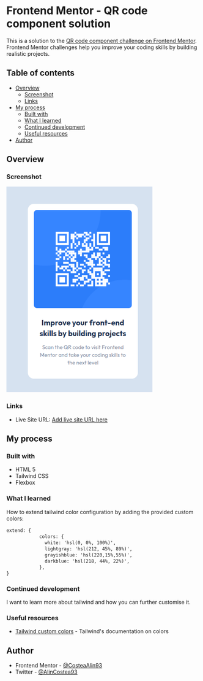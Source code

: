 # Frontend Mentor - QR code component solution

This is a solution to the [QR code component challenge on Frontend Mentor](https://www.frontendmentor.io/challenges/qr-code-component-iux_sIO_H). Frontend Mentor challenges help you improve your coding skills by building realistic projects.

## Table of contents

- [Overview](#overview)
  - [Screenshot](#screenshot)
  - [Links](#links)
- [My process](#my-process)
  - [Built with](#built-with)
  - [What I learned](#what-i-learned)
  - [Continued development](#continued-development)
  - [Useful resources](#useful-resources)
- [Author](#author)

## Overview

### Screenshot

![qr code screenshot](images/image.png)

### Links

- Live Site URL: [Add live site URL here](https://costeaalin93.github.io/front-end-mentor-newbie-qr-code-component/)

## My process

### Built with

- HTML 5
- Tailwind CSS
- Flexbox

### What I learned

How to extend tailwind color configuration by adding the provided custom colors:

```
extend: {
            colors: {
              white: 'hsl(0, 0%, 100%)',
              lightgray: 'hsl(212, 45%, 89%)',
              grayishblue: 'hsl(220,15%,55%)',
              darkblue: 'hsl(218, 44%, 22%)',
            },
}
```

### Continued development

I want to learn more about tailwind and how you can further customise it.

### Useful resources

- [Tailwind custom colors](https://tailwindcss.com/docs/customizing-colors) - Tailwind's documentation on colors

## Author

- Frontend Mentor - [@CosteaAlin93](https://www.frontendmentor.io/profile/CosteaAlin93)
- Twitter - [@AlinCostea93](https://www.twitter.com/AlinCostea93)
